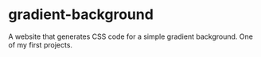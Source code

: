 # gradient-background
A website that generates CSS code for a simple gradient background. One of my first projects.
